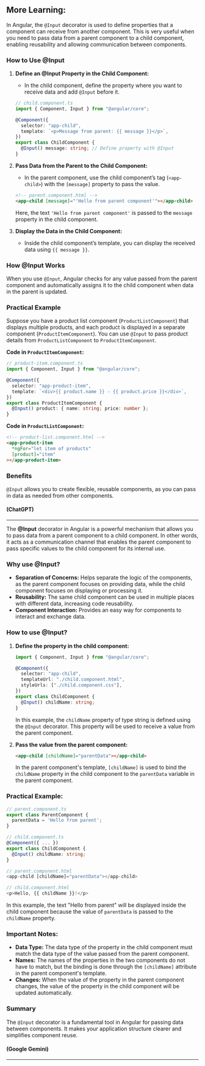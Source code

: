 ## More Learning:

In Angular, the `@Input` decorator is used to define properties that a component can receive from another component. This is very useful when you need to pass data from a parent component to a child component, enabling reusability and allowing communication between components.

### How to Use @Input

1. **Define an @Input Property in the Child Component:**

   - In the child component, define the property where you want to receive data and add `@Input` before it.

   ```typescript
   // child.component.ts
   import { Component, Input } from "@angular/core";

   @Component({
     selector: "app-child",
     template: `<p>Message from parent: {{ message }}</p>`,
   })
   export class ChildComponent {
     @Input() message: string; // Define property with @Input
   }
   ```

2. **Pass Data from the Parent to the Child Component:**

   - In the parent component, use the child component’s tag (`<app-child>`) with the `[message]` property to pass the value.

   ```html
   <!-- parent.component.html -->
   <app-child [message]="'Hello from parent component'"></app-child>
   ```

   Here, the text `'Hello from parent component'` is passed to the `message` property in the child component.

3. **Display the Data in the Child Component:**
   - Inside the child component’s template, you can display the received data using `{{ message }}`.

### How @Input Works

When you use `@Input`, Angular checks for any value passed from the parent component and automatically assigns it to the child component when data in the parent is updated.

### Practical Example

Suppose you have a product list component (`ProductListComponent`) that displays multiple products, and each product is displayed in a separate component (`ProductItemComponent`). You can use `@Input` to pass product details from `ProductListComponent` to `ProductItemComponent`.

**Code in `ProductItemComponent`:**

```typescript
// product-item.component.ts
import { Component, Input } from "@angular/core";

@Component({
  selector: "app-product-item",
  template: `<div>{{ product.name }} - {{ product.price }}</div>`,
})
export class ProductItemComponent {
  @Input() product: { name: string; price: number };
}
```

**Code in `ProductListComponent`:**

```html
<!-- product-list.component.html -->
<app-product-item
  *ngFor="let item of products"
  [product]="item"
></app-product-item>
```

### Benefits

`@Input` allows you to create flexible, reusable components, as you can pass in data as needed from other components.

#### (ChatGPT)

---

The **@Input** decorator in Angular is a powerful mechanism that allows you to pass data from a parent component to a child component. In other words, it acts as a communication channel that enables the parent component to pass specific values to the child component for its internal use.

### Why use @Input?

- **Separation of Concerns:** Helps separate the logic of the components, as the parent component focuses on providing data, while the child component focuses on displaying or processing it.
- **Reusability:** The same child component can be used in multiple places with different data, increasing code reusability.
- **Component Interaction:** Provides an easy way for components to interact and exchange data.

### How to use @Input?

1. **Define the property in the child component:**

   ```typescript
   import { Component, Input } from "@angular/core";

   @Component({
     selector: "app-child",
     templateUrl: "./child.component.html",
     styleUrls: ["./child.component.css"],
   })
   export class ChildComponent {
     @Input() childName: string;
   }
   ```

   In this example, the `childName` property of type string is defined using the `@Input` decorator. This property will be used to receive a value from the parent component.

2. **Pass the value from the parent component:**
   ```html
   <app-child [childName]="parentData"></app-child>
   ```
   In the parent component's template, `[childName]` is used to bind the `childName` property in the child component to the `parentData` variable in the parent component.

### Practical Example:

```typescript
// parent.component.ts
export class ParentComponent {
  parentData = 'Hello from parent';
}

// child.component.ts
@Component({ ... })
export class ChildComponent {
  @Input() childName: string;
}

// parent.component.html
<app-child [childName]="parentData"></app-child>

// child.component.html
<p>Hello, {{ childName }}!</p>
```

In this example, the text "Hello from parent" will be displayed inside the child component because the value of `parentData` is passed to the `childName` property.

### Important Notes:

- **Data Type:** The data type of the property in the child component must match the data type of the value passed from the parent component.
- **Names:** The names of the properties in the two components do not have to match, but the binding is done through the `[childName]` attribute in the parent component's template.
- **Changes:** When the value of the property in the parent component changes, the value of the property in the child component will be updated automatically.

### Summary

The `@Input` decorator is a fundamental tool in Angular for passing data between components. It makes your application structure clearer and simplifies component reuse.

#### (Google Gemini)

---

